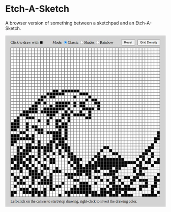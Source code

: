 # Etch-A-Sketch
A browser version of something between a sketchpad and an Etch-A-Sketch.

<img src="./images/etch-a-sketch-project.jpg">
